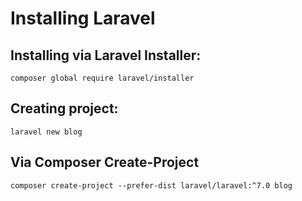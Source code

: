 # Installing Laravel

## Installing via Laravel Installer:
```
composer global require laravel/installer
``` 
## Creating project:
```
laravel new blog
```

## Via Composer Create-Project
```
composer create-project --prefer-dist laravel/laravel:^7.0 blog
```